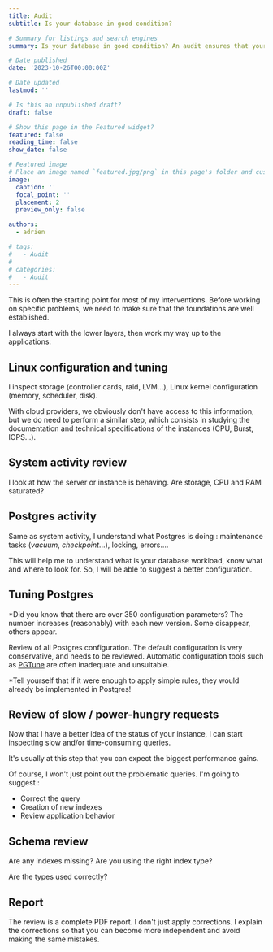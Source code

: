 ```yaml
---
title: Audit
subtitle: Is your database in good condition?

# Summary for listings and search engines
summary: Is your database in good condition? An audit ensures that your database is correctly configured, not only for reliability and performance, but also for costs.

# Date published
date: '2023-10-26T00:00:00Z'

# Date updated
lastmod: ''

# Is this an unpublished draft?
draft: false

# Show this page in the Featured widget?
featured: false
reading_time: false
show_date: false

# Featured image
# Place an image named `featured.jpg/png` in this page's folder and customize its options here.
image:
  caption: ''
  focal_point: ''
  placement: 2
  preview_only: false

authors:
  - adrien

# tags:
#   - Audit
#
# categories:
#   - Audit
---
```


This is often the starting point for most of my interventions. Before working on specific problems, we need to make sure that the foundations are well established.

I always start with the lower layers, then work my way up to the applications:

## Linux configuration and tuning

I inspect storage (controller cards, raid, LVM...), Linux kernel configuration (memory, scheduler, disk).

With cloud providers, we obviously don't have access to this information, but we do need to perform a similar step, which consists in
studying the documentation and technical specifications of the instances (CPU, Burst, IOPS...).

## System activity review

I look at how the server or instance is behaving. Are storage, CPU and RAM saturated?

## Postgres activity

Same as system activity, I understand what Postgres is doing : maintenance tasks (*vacuum*, *checkpoint*...), locking, errors....

This will help me to understand what is your database workload, know what and where to look for. So, I will be able to suggest a better configuration.

## Tuning Postgres

*Did you know that there are over 350 configuration parameters? The number increases (reasonably) with each new version. Some disappear, others appear.

Review of all Postgres configuration. The default configuration is very conservative, and needs to be reviewed.
Automatic configuration tools such as [PGTune](https://pgtune.leopard.in.ua/) are often inadequate and unsuitable.

*Tell yourself that if it were enough to apply simple rules, they would already be implemented in Postgres!

## Review of slow / power-hungry requests

Now that I have a better idea of the status of your instance, I can start inspecting slow and/or time-consuming queries.

It's usually at this step that you can expect the biggest performance gains.

Of course, I won't just point out the problematic queries. I'm going to suggest :

* Correct the query
* Creation of new indexes
* Review application behavior

## Schema review

Are any indexes missing? Are you using the right index type?

Are the types used correctly?

## Report

The review is a complete PDF report. I don't just apply corrections. I explain the corrections so that you can become more independent and avoid making the same mistakes.
